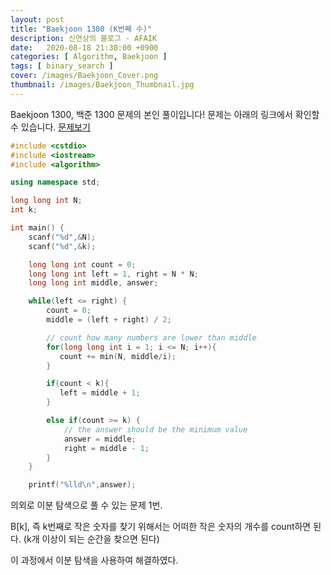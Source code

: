 ```yaml
---
layout: post
title: "Baekjoon 1300 (K번째 수)"
description: 신연상의 블로그 - AFAIK
date:   2020-08-18 21:30:00 +0900
categories: [ Algorithm, Baekjoon ]
tags: [ binary_search ]
cover: /images/Baekjoon_Cover.png
thumbnail: /images/Baekjoon_Thumbnail.jpg
---
```


Baekjoon 1300, 백준 1300 문제의 본인 풀이입니다!
문제는 아래의 링크에서 확인할 수 있습니다.
[문제보기][prob]
<!-- more -->
```c++
#include <cstdio>
#include <iostream>
#include <algorithm>

using namespace std;

long long int N;
int k;

int main() {
    scanf("%d",&N);
    scanf("%d",&k);

    long long int count = 0;
    long long int left = 1, right = N * N;
    long long int middle, answer;

    while(left <= right) {
        count = 0;
        middle = (left + right) / 2;

        // count how many numbers are lower than middle
        for(long long int i = 1; i <= N; i++){
           count += min(N, middle/i);
        }

        if(count < k){
           left = middle + 1;
        }

        else if(count >= k) {
            // the answer should be the minimum value
            answer = middle;
            right = middle - 1;
        }
    }

    printf("%lld\n",answer);
```
의외로 이분 탐색으로 풀 수 있는 문제 1번.

B[k], 즉 k번째로 작은 숫자를 찾기 위해서는 어떠한 작은 숫자의 개수를 count하면 된다. (k개 이상이 되는 순간을 찾으면 된다)

이 과정에서 이분 탐색을 사용하여 해결하였다.


[prob]: https://www.acmicpc.net/problem/1300